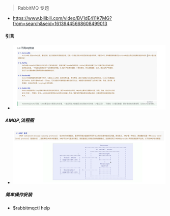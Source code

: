 > RabbitMQ 专题
- https://www.bilibili.com/video/BV1dE411K7MG?from=search&seid=16139445668608499013

#### 引言
- ![特点](./pic/mq01.png)

##### AMQP,流程图
- ![](./pic/mq02.png)

##### 简单操作安装
- $rabbitmqctl help